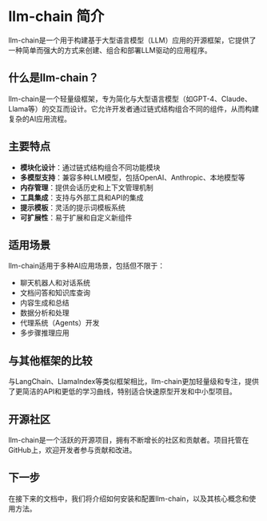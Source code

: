 # llm-chain 简介

llm-chain是一个用于构建基于大型语言模型（LLM）应用的开源框架，它提供了一种简单而强大的方式来创建、组合和部署LLM驱动的应用程序。

## 什么是llm-chain？

llm-chain是一个轻量级框架，专为简化与大型语言模型（如GPT-4、Claude、Llama等）的交互而设计。它允许开发者通过链式结构组合不同的组件，从而构建复杂的AI应用流程。

## 主要特点

- **模块化设计**：通过链式结构组合不同功能模块
- **多模型支持**：兼容多种LLM模型，包括OpenAI、Anthropic、本地模型等
- **内存管理**：提供会话历史和上下文管理机制
- **工具集成**：支持与外部工具和API的集成
- **提示模板**：灵活的提示词模板系统
- **可扩展性**：易于扩展和自定义新组件

## 适用场景

llm-chain适用于多种AI应用场景，包括但不限于：

- 聊天机器人和对话系统
- 文档问答和知识库查询
- 内容生成和总结
- 数据分析和处理
- 代理系统（Agents）开发
- 多步骤推理应用

## 与其他框架的比较

与LangChain、LlamaIndex等类似框架相比，llm-chain更加轻量级和专注，提供了更简洁的API和更低的学习曲线，特别适合快速原型开发和中小型项目。

## 开源社区

llm-chain是一个活跃的开源项目，拥有不断增长的社区和贡献者。项目托管在GitHub上，欢迎开发者参与贡献和改进。

## 下一步

在接下来的文档中，我们将介绍如何安装和配置llm-chain，以及其核心概念和使用方法。
